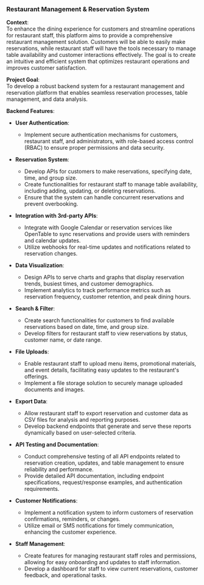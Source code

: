 ### Restaurant Management & Reservation System

**Context**:  
To enhance the dining experience for customers and streamline operations for restaurant staff, this platform aims to provide a comprehensive restaurant management solution. Customers will be able to easily make reservations, while restaurant staff will have the tools necessary to manage table availability and customer interactions effectively. The goal is to create an intuitive and efficient system that optimizes restaurant operations and improves customer satisfaction.

**Project Goal**:  
To develop a robust backend system for a restaurant management and reservation platform that enables seamless reservation processes, table management, and data analysis.

**Backend Features**:

- **User Authentication**:
  - Implement secure authentication mechanisms for customers, restaurant staff, and administrators, with role-based access control (RBAC) to ensure proper permissions and data security.

- **Reservation System**:
  - Develop APIs for customers to make reservations, specifying date, time, and group size.
  - Create functionalities for restaurant staff to manage table availability, including adding, updating, or deleting reservations.
  - Ensure that the system can handle concurrent reservations and prevent overbooking.

- **Integration with 3rd-party APIs**:
  - Integrate with Google Calendar or reservation services like OpenTable to sync reservations and provide users with reminders and calendar updates.
  - Utilize webhooks for real-time updates and notifications related to reservation changes.

- **Data Visualization**:
  - Design APIs to serve charts and graphs that display reservation trends, busiest times, and customer demographics.
  - Implement analytics to track performance metrics such as reservation frequency, customer retention, and peak dining hours.

- **Search & Filter**:
  - Create search functionalities for customers to find available reservations based on date, time, and group size.
  - Develop filters for restaurant staff to view reservations by status, customer name, or date range.

- **File Uploads**:
  - Enable restaurant staff to upload menu items, promotional materials, and event details, facilitating easy updates to the restaurant's offerings.
  - Implement a file storage solution to securely manage uploaded documents and images.

- **Export Data**:
  - Allow restaurant staff to export reservation and customer data as CSV files for analysis and reporting purposes.
  - Develop backend endpoints that generate and serve these reports dynamically based on user-selected criteria.

- **API Testing and Documentation**:
  - Conduct comprehensive testing of all API endpoints related to reservation creation, updates, and table management to ensure reliability and performance.
  - Provide detailed API documentation, including endpoint specifications, request/response examples, and authentication requirements.

- **Customer Notifications**:
  - Implement a notification system to inform customers of reservation confirmations, reminders, or changes.
  - Utilize email or SMS notifications for timely communication, enhancing the customer experience.

- **Staff Management**:
  - Create features for managing restaurant staff roles and permissions, allowing for easy onboarding and updates to staff information.
  - Develop a dashboard for staff to view current reservations, customer feedback, and operational tasks.
